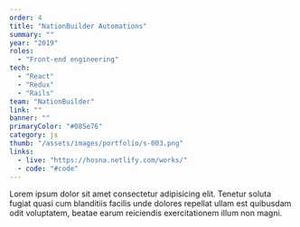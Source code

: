 ```yaml
---
order: 4
title: "NationBuilder Automations"
summary: ""
year: "2019"
roles:
  - "Front-end engineering"
tech:
  - "React"
  - "Redux"
  - "Rails"
team: "NationBuilder"
link: ""
banner: ""
primaryColor: "#085e76"
category: js
thumb: "/assets/images/portfolio/s-003.png"
links:
  - live: "https://hosna.netlify.com/works/"
  - code: "#code"
---
```

Lorem ipsum dolor sit amet consectetur adipisicing elit. Tenetur soluta fugiat quasi cum blanditiis facilis unde dolores repellat ullam est quibusdam odit voluptatem, beatae earum reiciendis exercitationem illum non magni.
